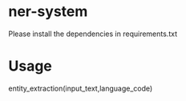 # ner-system


Please install the dependencies in requirements.txt 

# Usage


entity_extraction(input_text,language_code)
